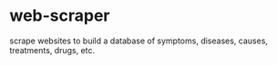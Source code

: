 # web-scraper
scrape websites to build a database of symptoms, diseases, causes, treatments, drugs, etc.
